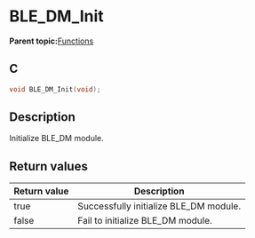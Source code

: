 # BLE\_DM\_Init

**Parent topic:**[Functions](GUID-C213A095-3AE2-4E42-8DA7-443CE189EE4C.md)

## C

```c
void BLE_DM_Init(void);
```

## Description

Initialize BLE\_DM module.

## Return values

|Return value|Description|
|------------|-----------|
|true|Successfully initialize BLE\_DM module.|
|false|Fail to initialize BLE\_DM module.|

